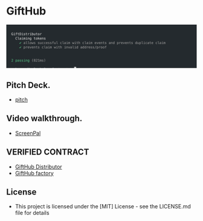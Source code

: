 # GiftHub


![Hub contract Test](./Contract/image/Gifthub.png)

## Pitch Deck.
- [pitch]()

## Video walkthrough.
- [ScreenPal]()

## VERIFIED CONTRACT
- [GiftHub Distributor](https://sepolia.scrollscan.dev/address/0xf8b9EEf08768Ec9713730dFc8067F4D027D3f2bE)
- [GiftHub factory](https://sepolia.scrollscan.dev/address/0x92426b92c6573d13F9E6Bbf67605dc671734630B)

## License
- This project is licensed under the [MIT] License - see the LICENSE.md file for details

